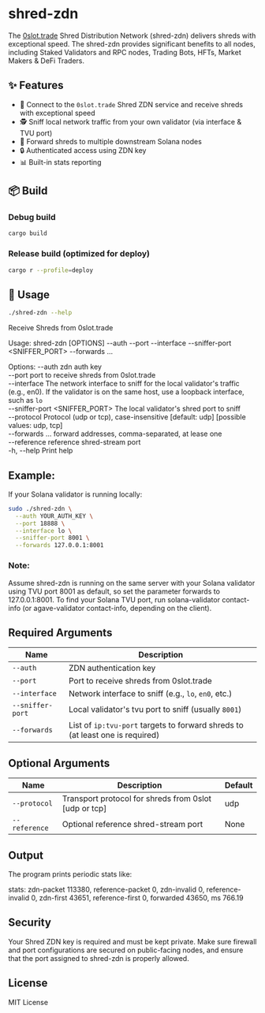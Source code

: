 # shred-zdn

The [0slot.trade](https://0slot.trade) Shred Distribution Network (shred-zdn) delivers shreds with exceptional speed. The shred-zdn provides significant benefits to all nodes, including Staked Validators and RPC nodes, Trading Bots, HFTs, Market Makers & DeFi Traders.

## ✨ Features

- 🔌 Connect to the `0slot.trade` Shred ZDN service and receive shreds with exceptional speed
- 🕵️ Sniff local network traffic from your own validator (via interface & TVU port)
- 🚀 Forward shreds to multiple downstream Solana nodes
- 🔒 Authenticated access using ZDN key
- 📊 Built-in stats reporting

## 📦 Build

### Debug build
```bash
cargo build
```
### Release build (optimized for deploy)
```bash
cargo r --profile=deploy
```
## 🚀 Usage
```bash
./shred-zdn --help
```
Receive Shreds from 0slot.trade

Usage: shred-zdn [OPTIONS] --auth <AUTH> --port <PORT> --interface <INTERFACE> --sniffer-port <SNIFFER_PORT> --forwards <FORWARDS>...

Options:
      --auth <AUTH>                  zdn auth key       
      --port <PORT>                  port to receive shreds from 0slot.trade      
      --interface <INTERFACE>        The network interface to sniff for the local validator's traffic (e.g., en0). If the validator is on the same host, use a loopback interface, such as `lo`      
      --sniffer-port <SNIFFER_PORT>  The local validator's shred port to sniff      
      --protocol <PROTOCOL>          Protocol (udp or tcp), case-insensitive [default: udp] [possible values: udp, tcp]      
      --forwards <FORWARDS>...       forward addresses, comma-separated, at lease one      
      --reference <REFERENCE>        reference shred-stream port      
  -h, --help                         Print help  

## Example:

If your Solana validator is running locally:
```bash
sudo ./shred-zdn \
  --auth YOUR_AUTH_KEY \
  --port 18888 \
  --interface lo \
  --sniffer-port 8001 \
  --forwards 127.0.0.1:8001
```
### Note:
Assume shred-zdn is running on the same server with your Solana validator using TVU port 8001 as default, so set the parameter forwards to 127.0.0.1:8001.
To find your Solana TVU port, run solana-validator contact-info (or agave-validator contact-info, depending on the client).

## Required Arguments

| Name             | Description                                                                   |
| ---------------- | ------------------------------------------------------------------------------|
| `--auth`         | ZDN authentication key                                                        |
| `--port`         | Port to receive shreds from 0slot.trade                                       |
| `--interface`    | Network interface to sniff (e.g., `lo`, `en0`, etc.)                          |
| `--sniffer-port` | Local validator's tvu port to sniff (usually `8001`)                          |
| `--forwards`     | List of `ip:tvu-port` targets to forward shreds to (at least one is required) |

## Optional Arguments
| Name          | Description                                            | Default |
| ------------- | ------------------------------------------------------ | ------- |
| `--protocol`  | Transport protocol for shreds from 0slot \[udp or tcp] | udp     |
| `--reference` | Optional reference shred-stream port                   | None    |


## Output
The program prints periodic stats like:

stats: zdn-packet 113380, reference-packet 0, zdn-invalid 0, reference-invalid 0, zdn-first 43651, reference-first 0, forwarded 43650, ms 766.19

## Security
Your Shred ZDN key is required and must be kept private.
Make sure firewall and port configurations are secured on public-facing nodes, and ensure that the port assigned to shred-zdn is properly allowed.

## License
MIT License
